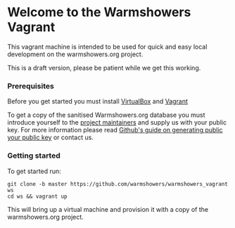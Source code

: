 # Welcome to the Warmshowers Vagrant
This vagrant machine is intended to be used for quick and easy local development on the warmshowers.org project.

This is a draft version, please be patient while we get this working.

### Prerequisites
Before you get started you must install <a href="https://www.virtualbox.org/wiki/Downloads">VirtualBox</a> and <a href="https://www.vagrantup.com/downloads.html">Vagrant</a>

To get a copy of the sanitised Warmshowers.org database you must introduce yourself to the <a href="mailto:andrew@kalpaitch.com">project maintainers</a> and supply us with your public key. For more information please read <a href="https://help.github.com/articles/generating-an-ssh-key/">Github's guide on generating public your public key</a> or contact us.

### Getting started
To get started run:
```
git clone -b master https://github.com/warmshowers/warmshowers_vagrant ws
cd ws && vagrant up
```

This will bring up a virtual machine and provision it with a copy of the warmshowers.org project.
